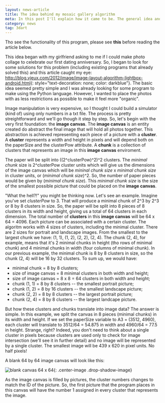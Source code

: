 ```yaml
---
layout: news-article
title: The idea behind my mosaic gallery algorithm
meta: In this post I'll explain how it came to be. The general idea and the workarounds needed to make it work.
category: news
tag: 3dart
---
```


Tho see the functionality of this program, please see **this** before reading the article below.

This idea began with my girlfriend asking to me if I could make photo collage to celebrate our first dating anniversary. So, I began to look for some solutions for this problem (including existing programs that already solved this) and this article caught my eye: <http://blog.vjeux.com/2012/image/image-layout-algorithm-lightbox-android.html>{: style="text-decoration: none; color: darkblue"}. The basic idea seemed pretty simple and I was already looking for some program to make using the Python language. However, I wanted to place the photos with as less restrictions as possible to make it feel more "organic".

Image manipulation is very expensive, so I thought I could build a simulator (kind of) using only numbers in a txt file. The process is pretty streightforward and we'll go though it step by step. So, let's begin with the very first foundation: the **image canvas**. The **image canvas** is an entity created do abstract the final image that will hold all photos together. This abstraction is achieved representing each piece of a picture with a **cluster**. A **cluster** represents a width and height in pixels and will depend both on the paperSize and the clusterPow attribute. A **chunk** is a collection of clusters that represents an image in this **image canvas** enviroment.

The paper will be split into ((2^clusterPow)^2)^2 clusters. The *minimal chunk* size is 2^clusterPow cluster units which will give us the dimensions of the image canvas which will be *mininal chunk size* x *minimal chunk size* in cluster units, or (*minimal chunk size*)^2. So, the number of paper pieces would be given by (*minimal chunk size*). This *minimal chunk size* is the size of the smallest possible picture that could be placed on the **image canvas**. 

"What the hell?!" you might be thinking now. Let's see an example. Imagine you've set *clusterPow* to 3. That will produce a minimal chunk of 2^3 by 2^3 or 8 by 8 clusters in size. So, the paper will be split into 8 pieces of 8 clusters in its width and height, giving us a total of 64 clusters in each dimension. The total number of **clusters** in this **image canvas** will be 64 x 64 = 4096. Each picture can be associated with a certain cluster. The algoritm works with 4 sizes of clusters, including the minimal cluster. There are 2 sizes for portrait and landscape images. From the smallest to the largest chunk we have: (1, 1), (1, 2), (2, 2), (2, 4). The chunk (2, 4), for example, means that it's 2 minimal chunks in height (tho rows of minimal chunk) and 4 minimal chunks in width (four columns of minimal chunk). In our previous example, the minimal chunk is 8 by 8 clusters in size, so the chunk (2, 4) will be 16 by 32 clusters. To sum up, we would have:

- minimal chunk = 8 by 8 clusters;
- size of image canvas = 8 minimal clusters in both width and height;
- size of image canvas = 8 x 8 = 64 clusters in both width and height;
- chunk (1, 1) = 8 by 8 clusters -- the smallest portrait picture;
- chunk (1, 2) = 8 by 16 clusters -- the smallest landscape picture;
- chunk (2, 2) = 8 by 8 clusters -- the largest portrait picture;
- chunk (2, 4) = 8 by 8 clusters -- the largest landcape picture.

But how these clusters and chunks translate into image data? The answer is simple. In this example, we split the canvas in 8 pieces (minimal chunks) in its width and height. If we set the paperSize variable to A3 = (3512, 4960), each cluster will translate to 3512/64 = 54.875 in width and 4960/64 = 77.5 in height. Strange, right? Indeed, you don't need to think about a single cluster in pixels because clusters are used only to check for image intersection (we'll see it in further detail) and no image will be represented by a single cluster. The smallest image will be 439 x 620 in pixel units. No half pixels!

A blank 64 by 64 image canvas will look like this:

![blank canvas 64 x 64]({{site.baseurl}}/assets/mgallery/blank_canvas_64x64.png){: .center-image .drop-shadow-image}

As the image canvas is filled by pictures, the cluster numbers changes to match the ID of the picture. So, the first picture that the program places in this canvas will have the number 1 assigned in every cluster that represents the image.